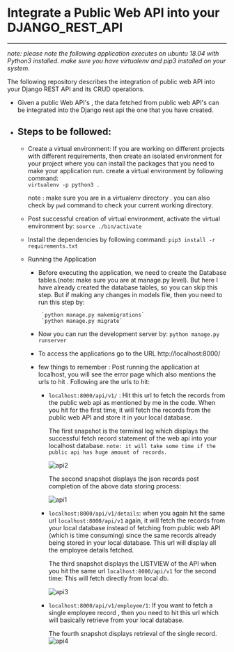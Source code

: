 # Integrate a Public Web API into your DJANGO_REST_API
---
*note: please note the following application executes on ubuntu 18.04 with Python3 installed. make sure you have virtualenv and pip3 installed on your system.*

The following repository describes the integration of public web API into your Django REST API and its  CRUD operations.

+ Given a public Web API's , the data fetched from public web API's can be integrated into the Django rest api the one that you have created.

+ Steps to be followed:
    - 
    - Create a virtual environment: If you are working on different projects with different requirements, then create an isolated environment for your project where you can install the packages that you need to make your application run.
      create a virtual environment by following command:   
          `virtualenv -p python3 .`
      
      note : make sure you are in a virtualenv directory . you can also check by `pwd` command to check your current working       directory.
    
    - Post successful creation of virtual environment, activate the virtual environment by:
           `source ./bin/activate`
           
     - Install the dependencies by following command:
            `pip3 install -r requirements.txt`
            
     - Running the Application
         
         + Before executing the application, we need to create the Database tables.(note: make sure you are at manage.py level). But here I have already created the database tables, so you can skip this step. But if making any changes in models file, then you need to run this step by:
         
                `python manage.py makemigrations`
                `python manage.py migrate`
         
         + Now you can run the development server by:
                 `python manage.py runserver`
         
         + To access the applications go to the URL http://localhost:8000/
                  
         + few things to remember : Post running the application at localhost, you will see the error page which also                    mentions the urls to hit . Following are the urls to hit:
         
             - `localhost:8000/api/v1/` : Hit this url to fetch the records from the public web api as mentioned by me                        in the code. When you hit for the first time, it will fetch the records from the public web API and                          store it in your local database. 
             
                 The first snapshot is the terminal log which displays the successful fetch record statement of the web api                    into your localhost database. `note: it will take some time if the public api has huge amount of records.`
                 
                 ![api2](https://user-images.githubusercontent.com/21193492/68829285-5b1edb80-06ce-11ea-8a92-98df413c5e09.png)
                 
                 The second snapshot displays the json records post completion of the above data storing process:
                 
                  ![api1](https://user-images.githubusercontent.com/21193492/68829284-5b1edb80-06ce-11ea-9a99-d914555a1593.png)
                  
                    
             - `localhost:8000/api/v1/details`: when you again hit the same url `localhost:8000/api/v1` again, it will fetch                 the records from your local database instead of fetching from public web API (which is time consuming) since                 the same records already being stored in your local database. This url will display all the employee details                 fetched.
             
                 The third snapshot displays the LISTVIEW of the API when you hit the same url `localhost:8000/api/v1` for the second time: This will fetch directly from local db.
                  
                 ![api3](https://user-images.githubusercontent.com/21193492/68829286-5b1edb80-06ce-11ea-800b-b1e5cb3f4717.png)
                  
             
             - `localhost:8000/api/v1/employee/1`: If you want to fetch a single employee record , then you need to hit this                 url which will basically retrieve from your local database.
             
                The fourth snapshot displays retrieval of the single record.
                ![api4](https://user-images.githubusercontent.com/21193492/68829287-5bb77200-06ce-11ea-894d-8dc16bc5f05f.png)

             
             
         

